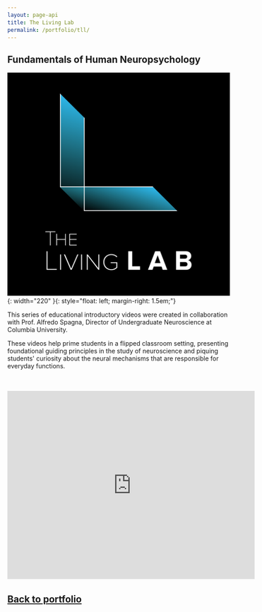 ```yaml
---
layout: page-api
title: The Living Lab
permalink: /portfolio/tll/
---
```


## Fundamentals of Human Neuropsychology

![image](/img/tll.png){: width="220" }{: style="float: left; margin-right: 1.5em;"}

This series of educational introductory videos were created in collaboration with Prof. Alfredo Spagna, Director of Undergraduate Neuroscience at Columbia University.

These videos help prime students in a flipped classroom setting, presenting foundational guiding principles in the study of neuroscience and piquing students' curiosity about the neural mechanisms that are responsible for everyday functions.

<br>
<br>

<iframe width="560" height="425" src="https://www.youtube-nocookie.com/embed/videoseries?list=PLvj-A978cIkyQ6mi-ySiz7QN_cTpMaaqE" title="YouTube video player" frameborder="0" allow="accelerometer; autoplay; clipboard-write; encrypted-media; gyroscope; picture-in-picture; web-share" allowfullscreen></iframe>

## [Back to portfolio](https://tekne-creative.github.io/tekne/portfolio/#-video-production-)